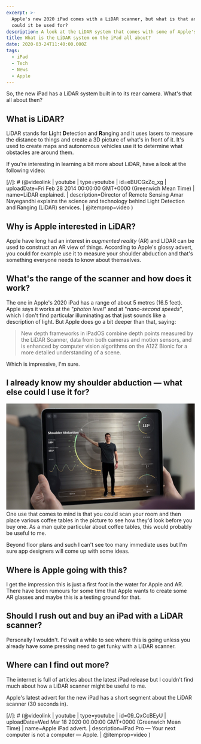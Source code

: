 ```yaml
---
excerpt: >-
  Apple's new 2020 iPad comes with a LiDAR scanner, but what is that and what
  could it be used for?
description: A look at the LiDAR system that comes with some of Apple's latest iPads.
title: What is the LiDAR system on the iPad all about?
date: 2020-03-24T11:40:00.000Z
tags:
  - iPad
  - Tech
  - News
  - Apple
---
```

So, the new iPad has a LiDAR system built in to its rear camera. What's that all about then?

## What is LiDAR?

LiDAR stands for **Li**ght **D**etection **a**nd **R**anging and it uses lasers to measure the distance to things and create a 3D picture of what's in front of it. It's used to create maps and autonomous vehicles use it to determine what obstacles are around them.

If you're interesting in learning a bit more about LiDAR, have a look at the following video:

[//]: # (@videolink | youtube | type=youtube | id=eBUCGxZq_xg | uploadDate=Fri Feb 28 2014 00:00:00 GMT+0000 (Greenwich Mean Time) | name=LiDAR explained. | description=Director of Remote Sensing Amar Nayegandhi explains the science and technology behind Light Detection and Ranging (LiDAR) services. | @itemprop=video )

## Why is Apple interested in LiDAR?

Apple have long had an interest in *augmented reality* (AR) and LIDAR can be used to construct an AR view of things. According to Apple's glossy advert, you could for example use it to measure your shoulder abduction and that's something everyone needs to know about themselves.

## What's the range of the scanner and how does it work?

The one in Apple's 2020 iPad has a range of about 5 metres (16.5 feet). Apple says it works at the "*photon level*" and at "*nano-second speeds*", which I don't find particular illuminating as that just sounds like a description of light. But Apple does go a bit deeper than that, saying:

> New depth frameworks in iPadOS combine depth points measured by the LiDAR Scanner, data from both cameras and motion sensors, and is enhanced by computer vision algorithms on the A12Z Bionic for a more detailed understanding of a scene.

Which is impressive, I'm sure.

## I already know my shoulder abduction — what else could I use it for?

![Apple glossy showing LiDAR scanner measuring shoulder abduction.](/assets/images/posts/2020/03/2020-03-24-apple-ipad-lidar-ad.jpg "caption=Measuring shoulder abduction with LiDAR.|class=s50 right|title=Measuring shoulder abduction with LiDAR.|@itemprop=image")
One use that comes to mind is that you could scan your room and then place various coffee tables in the picture to see how they'd look before you buy one. As a man quite particular about coffee tables, this would probably be useful to me.

Beyond floor plans and such I can't see too many immediate uses but I'm sure app designers will come up with some ideas.

## Where is Apple going with this?

I get the impression this is just a first foot in the water for Apple and AR. There have been rumours for some time that Apple wants to create some AR glasses and maybe this is a testing ground for that.

## Should I rush out and buy an iPad with a LiDAR scanner?

Personally I wouldn't. I'd wait a while to see where this is going unless you already have some pressing need to get funky with a LiDAR scanner.

## Where can I find out more?

The internet is full of articles about the latest iPad release but I couldn't find much about how a LiDAR scanner might be useful to me.

Apple's latest advert for the new iPad has a short segment about the LiDAR scanner (30 seconds in).

[//]: # (@videolink | youtube | type=youtube | id=09_QxCcBEyU | uploadDate=Wed Mar 18 2020 00:00:00 GMT+0000 (Greenwich Mean Time) | name=Apple iPad advert. | description=iPad Pro — Your next computer is not a computer — Apple. | @itemprop=video )

